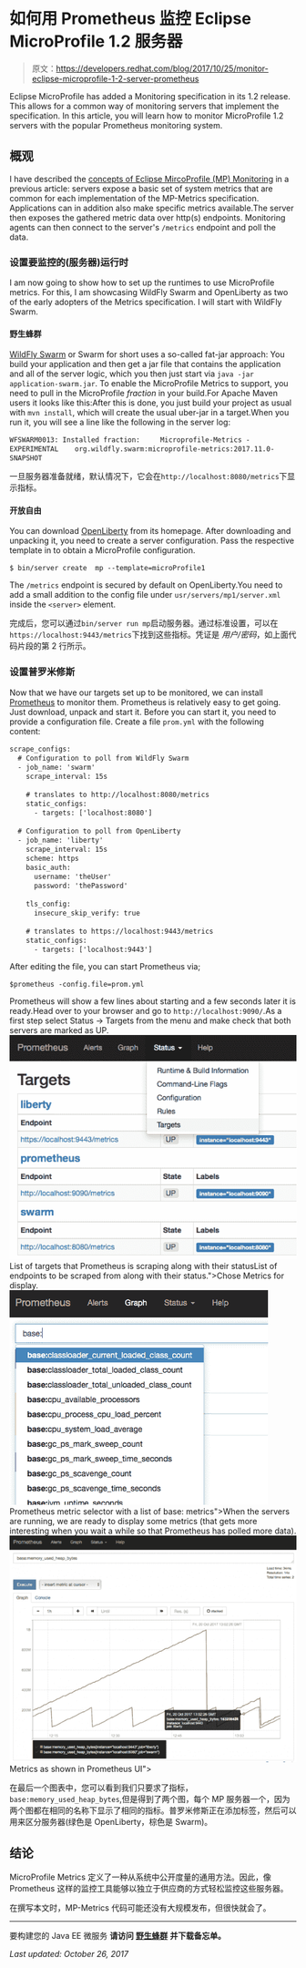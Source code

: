 # 如何用 Prometheus 监控 Eclipse MicroProfile 1.2 服务器

> 原文：<https://developers.redhat.com/blog/2017/10/25/monitor-eclipse-microprofile-1-2-server-prometheus>

Eclipse MicroProfile has added a Monitoring specification in its 1.2 release. This allows for a common way of monitoring servers that implement the specification. In this article, you will learn how to monitor MicroProfile 1.2 servers with the popular Prometheus monitoring system.

## 概观

I have described the [concepts of Eclipse MircoProfile (MP) Monitoring](https://developers.redhat.com/blog/2017/10/17/monitoring-aspects-eclipse-microprofile-1-2/) in a previous article: servers expose a basic set of system metrics that are common for each implementation of the MP-Metrics specification. Applications can in addition also make specific metrics available.The server then exposes the gathered metric data over http(s) endpoints. Monitoring agents can then connect to the server's `/metrics` endpoint and poll the data.

### 设置要监控的(服务器)运行时

I am now going to show how to set up the runtimes to use MicroProfile metrics. For this, I am showcasing WildFly Swarm and OpenLiberty as two of the early adopters of the Metrics specification. I will start with WildFly Swarm.

#### 野生蜂群

[WildFly Swarm](http://wildfly-swarm.io/) or Swarm for short uses a so-called fat-jar approach: You build your application and then get a jar file that contains the application and all of the server logic, which you then just start via `java -jar application-swarm.jar`. To enable the MicroProfile Metrics to support, you need to pull in the MicroProfile *fraction* in your build.For Apache Maven users it looks like this:After this is done, you just build your project as usual with `mvn install`, which will create the usual uber-jar in a target.When you run it, you will see a line like the following in the server log:

```
WFSWARM0013: Installed fraction:     Microprofile-Metrics - EXPERIMENTAL    org.wildfly.swarm:microprofile-metrics:2017.11.0-SNAPSHOT
```

一旦服务器准备就绪，默认情况下，它会在`http://localhost:8080/metrics`下显示指标。

#### 开放自由

You can download [OpenLiberty](https://OpenLiberty.io/) from its homepage. After downloading and unpacking it, you need to create a server configuration. Pass the respective template in to obtain a MicroProfile configuration.

```
$ bin/server create  mp --template=microProfile1
```

The `/metrics` endpoint is secured by default on OpenLiberty.You need to add a small addition to the config file under `usr/servers/mp1/server.xml` inside the `<server>` element.

完成后，您可以通过`bin/server run mp`启动服务器。通过标准设置，可以在`https://localhost:9443/metrics`下找到这些指标。凭证是
*用户/密码*，如上面代码片段的第 2 行所示。

### 设置普罗米修斯

Now that we have our targets set up to be monitored, we can install [Prometheus](https://prometheus.io/) to monitor them. Prometheus is relatively easy to get going. Just download, unpack and start it. Before you can start it, you need to provide a configuration file. Create a file `prom.yml` with the following content:

```
scrape_configs:
  # Configuration to poll from WildFly Swarm
  - job_name: 'swarm'
    scrape_interval: 15s

    # translates to http://localhost:8080/metrics
    static_configs:
      - targets: ['localhost:8080']

  # Configuration to poll from OpenLiberty
  - job_name: 'liberty'
    scrape_interval: 15s
    scheme: https
    basic_auth:
      username: 'theUser'
      password: 'thePassword'

    tls_config:
      insecure_skip_verify: true

    # translates to https://localhost:9443/metrics
    static_configs:
      - targets: ['localhost:9443']
```

After editing the file, you can start Prometheus via;

```
$prometheus -config.file=prom.yml
```

Prometheus will show a few lines about starting and a few seconds later it is ready.Head over to your browser and go to `http://localhost:9090/`.As a first step select Status -> Targets from the menu and make check that both servers are marked as UP.[![](img/0f83187d44d18105ba43a441f37d4615.png "List of Prometheus targets")](/sites/default/files/blog/2017/10/Bildschirmfoto-2017-10-20-um-12.48.26.png)List of targets that Prometheus is scraping along with their statusList of endpoints to be scraped from along with their status.">Chose Metrics for display.[![Prometheus metric selector with a list of base: metrics](img/fd7676f2990439ac6159c05d9675bfac.png "Prometheus metric selector")](/sites/default/files/blog/2017/10/Bildschirmfoto-2017-10-20-um-12.48.55.png)Prometheus metric selector with a list of base: metrics">When the servers are running, we are ready to display some metrics (that gets more interesting when you wait a while so that Prometheus has polled more data).[![Metrics shown in Prometheus UI](img/3926e4ee327320cb6f3a67c665860ff8.png "Metrics shown in Prometheus UI")](/sites/default/files/blog/2017/10/Bildschirmfoto-2017-10-20-um-15.11.41.png)Metrics as shown in Prometheus UI">

在最后一个图表中，您可以看到我们只要求了指标，`base:memory_used_heap_bytes`,但是得到了两个图，每个 MP 服务器一个，因为两个图都在相同的名称下显示了相同的指标。普罗米修斯正在添加标签，然后可以用来区分服务器(绿色是 OpenLiberty，棕色是 Swarm)。

## 结论

MicroProfile Metrics 定义了一种从系统中公开度量的通用方法。因此，像 Prometheus 这样的监控工具能够以独立于供应商的方式轻松监控这些服务器。

在撰写本文时，MP-Metrics 代码可能还没有大规模发布，但很快就会了。

* * *

要构建您的 Java EE 微服务 **请访问** [**野生蜂群**](https://developers.redhat.com/promotions/wildflyswarm-cheatsheet/) **并下载备忘单。**

*Last updated: October 26, 2017*